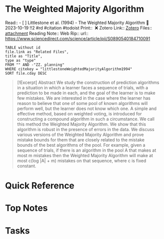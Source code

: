 
# The Weighted Majority Algorithm
Read:: - [ ] Littlestone et al. (1994) - The Weighted Majority Algorithm 🛫2023-10-19 !!2 #rd #citation #todoist
Print::  ❌
Zotero Link:: [Zotero](zotero://select/library/items/AUMKTXHW) 
Files:: [attachment](<file:///C:/Users/michaelt/Insync/m@tarlton.info/Google%20Drive/06.%20Zotero/storage_new/Information%20and%20Computation_1994/Littlestone_Warmuth_1994_The%20Weighted%20Majority%20Algorithm.pdf>)
Reading Note::
Web Rip::
url:: https://www.sciencedirect.com/science/article/pii/S0890540184710091

```dataview
TABLE without id
file.link as "Related Files",
title as "Title",
type as "type"
FROM "" AND -"ZZ. planning"
WHERE citekey = "littlestoneWeightedMajorityAlgorithm1994" 
SORT file.cday DESC
```

> [!Excerpt] Abstract
> We study the construction of prediction algorithms in a situation in which a learner faces a sequence of trials, with a prediction to be made in each, and the goal of the learner is to make few mistakes. We are interested in the case where the learner has reason to believe that one of some pool of known algorithms will perform well, but the learner does not know which one. A simple and effective method, based on weighted voting, is introduced for constructing a compound algorithm in such a circumstance. We call this method the Weighted Majority Algorithm. We show that this algorithm is robust in the presence of errors in the data. We discuss various versions of the Weighted Majority Algorithm and prove mistake bounds for them that are closely related to the mistake bounds of the best algorithms of the pool. For example, given a sequence of trials, if there is an algorithm in the pool A that makes at most m mistakes then the Weighted Majority Algorithm will make at most c(log |A| + m) mistakes on that sequence, where c is fixed constant.

# Quick Reference

# Top Notes

# Tasks
























